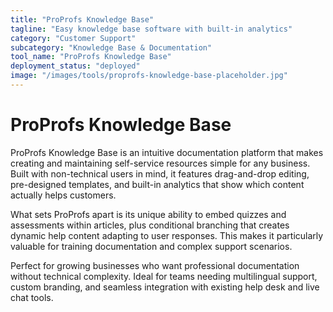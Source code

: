 ```yaml
---
title: "ProProfs Knowledge Base"
tagline: "Easy knowledge base software with built-in analytics"
category: "Customer Support"
subcategory: "Knowledge Base & Documentation"
tool_name: "ProProfs Knowledge Base"
deployment_status: "deployed"
image: "/images/tools/proprofs-knowledge-base-placeholder.jpg"
---
```


# ProProfs Knowledge Base

ProProfs Knowledge Base is an intuitive documentation platform that makes creating and maintaining self-service resources simple for any business. Built with non-technical users in mind, it features drag-and-drop editing, pre-designed templates, and built-in analytics that show which content actually helps customers.

What sets ProProfs apart is its unique ability to embed quizzes and assessments within articles, plus conditional branching that creates dynamic help content adapting to user responses. This makes it particularly valuable for training documentation and complex support scenarios.

Perfect for growing businesses who want professional documentation without technical complexity. Ideal for teams needing multilingual support, custom branding, and seamless integration with existing help desk and live chat tools.
